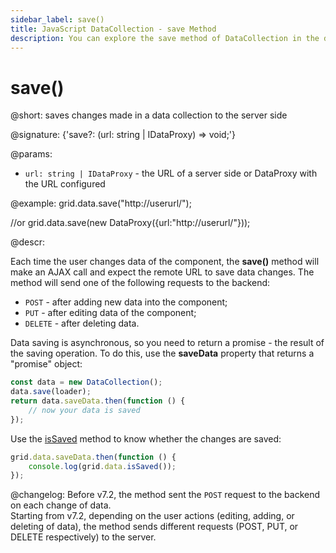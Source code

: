 ```yaml
---
sidebar_label: save()
title: JavaScript DataCollection - save Method 
description: You can explore the save method of DataCollection in the documentation of the DHTMLX JavaScript UI library. Browse developer guides and API reference, try out code examples and live demos, and download a free 30-day evaluation version of DHTMLX Suite.
---
```


# save()

@short: saves changes made in a data collection to the server side

@signature: {'save?: (url: string | IDataProxy) => void;'}

@params:
- `url: string | IDataProxy` - the URL of a server side or DataProxy with the URL configured

@example:
grid.data.save("http://userurl/");

//or
grid.data.save(new DataProxy({url:"http://userurl/"}));

@descr:

Each time the user changes data of the component, the **save()** method will make an AJAX call and expect the remote URL to save data changes.
The method will send one of the following requests to the backend:

- `POST` - after adding new data into the component;
- `PUT` - after editing data of the component;
- `DELETE` - after deleting data.

Data saving is asynchronous, so you need to return a promise - the result of the saving operation. To do this, use the **saveData** property that returns a "promise" object:

~~~js
const data = new DataCollection();
data.save(loader);
return data.saveData.then(function () {
    // now your data is saved
});
~~~

Use the [isSaved](data_collection/api/datacollection_issaved_method.md) method to know whether the changes are saved:

~~~js
grid.data.saveData.then(function () {
	console.log(grid.data.isSaved());
});
~~~

@changelog:
Before v7.2, the method sent the `POST` request to the backend on each change of data. <br>
Starting from v7.2, depending on the user actions (editing, adding, or deleting of data), the method sends different requests (POST, PUT, or DELETE respectively) to the server.